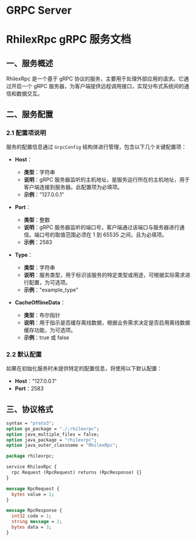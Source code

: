 <!--
 Copyright (C) 2024 wwhai

 This program is free software: you can redistribute it and/or modify
 it under the terms of the GNU Affero General Public License as
 published by the Free Software Foundation, either version 3 of the
 License, or (at your option) any later version.

 This program is distributed in the hope that it will be useful,
 but WITHOUT ANY WARRANTY; without even the implied warranty of
 MERCHANTABILITY or FITNESS FOR A PARTICULAR PURPOSE.  See the
 GNU Affero General Public License for more details.

 You should have received a copy of the GNU Affero General Public License
 along with this program.  If not, see <https://www.gnu.org/licenses/>.
-->

# GRPC Server


# RhilexRpc gRPC 服务文档

## 一、服务概述
RhilexRpc 是一个基于 gRPC 协议的服务，主要用于处理外部应用的请求。它通过开启一个 gRPC 服务器，为客户端提供远程调用接口，实现分布式系统间的通信和数据交互。

## 二、服务配置

### 2.1 配置项说明
服务的配置信息通过 `GrpcConfig` 结构体进行管理，包含以下几个关键配置项：

- **Host**：
    - **类型**：字符串
    - **说明**：gRPC 服务器监听的主机地址，是服务运行所在的主机地址，用于客户端连接到服务器。此配置项为必填项。
    - **示例**："127.0.0.1"

- **Port**：
    - **类型**：整数
    - **说明**：gRPC 服务器监听的端口号，客户端通过该端口与服务器进行通信。端口号的取值范围必须在 1 到 65535 之间，且为必填项。
    - **示例**：2583

- **Type**：
    - **类型**：字符串
    - **说明**：服务类型，用于标识该服务的特定类型或用途，可根据实际需求进行配置，为可选项。
    - **示例**："example_type"

- **CacheOfflineData**：
    - **类型**：布尔指针
    - **说明**：用于指示是否缓存离线数据，根据业务需求决定是否启用离线数据缓存功能，为可选项。
    - **示例**：true 或 false

### 2.2 默认配置
如果在初始化服务时未提供特定的配置信息，将使用以下默认配置：
- **Host**："127.0.0.1"
- **Port**：2583

## 三、协议格式
```proto
syntax = "proto3";
option go_package = "./;rhilexrpc";
option java_multiple_files = false;
option java_package = "rhilexrpc";
option java_outer_classname = "RhilexRpc";

package rhilexrpc;

service RhilexRpc {
  rpc Request (RpcRequest) returns (RpcResponse) {}
}

message RpcRequest {
  bytes value = 1;
}

message RpcResponse {
  int32 code = 1;
  string message = 2;
  bytes data = 3;
}
```